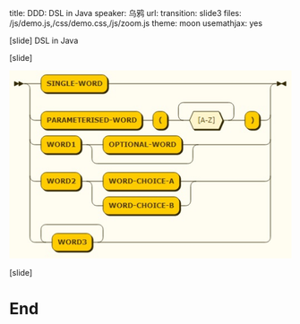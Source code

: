 title: DDD: DSL in Java
speaker: 乌鸦
url: 
transition: slide3
files: /js/demo.js,/css/demo.css,/js/zoom.js
theme: moon
usemathjax: yes



[slide]
DSL in Java

<!--  -->




[slide]

![](\img\dls_eg1.jpg)


[slide]
# End